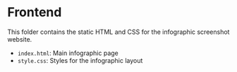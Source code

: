 # Frontend

This folder contains the static HTML and CSS for the infographic screenshot website.

- `index.html`: Main infographic page
- `style.css`: Styles for the infographic layout
